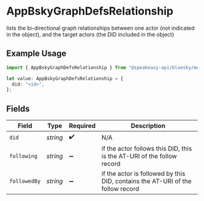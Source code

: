 # AppBskyGraphDefsRelationship

lists the bi-directional graph relationships between one actor (not indicated in the object), and the target actors (the DID included in the object)

## Example Usage

```typescript
import { AppBskyGraphDefsRelationship } from "@speakeasy-api/bluesky/models/components";

let value: AppBskyGraphDefsRelationship = {
  did: "<id>",
};
```

## Fields

| Field                                                                          | Type                                                                           | Required                                                                       | Description                                                                    |
| ------------------------------------------------------------------------------ | ------------------------------------------------------------------------------ | ------------------------------------------------------------------------------ | ------------------------------------------------------------------------------ |
| `did`                                                                          | *string*                                                                       | :heavy_check_mark:                                                             | N/A                                                                            |
| `following`                                                                    | *string*                                                                       | :heavy_minus_sign:                                                             | if the actor follows this DID, this is the AT-URI of the follow record         |
| `followedBy`                                                                   | *string*                                                                       | :heavy_minus_sign:                                                             | if the actor is followed by this DID, contains the AT-URI of the follow record |
